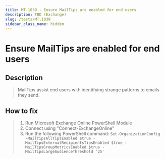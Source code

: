 ```yaml
---
title: MT.1039 - Ensure MailTips are enabled for end users
description: TBD (Exchange)
slug: /tests/MT.1039
sidebar_class_name: hidden
---
```


# Ensure MailTips are enabled for end users

## Description

> MailTips assist end users with identifying strange patterns to emails they send.

## How to fix

> 1. Run Microsoft Exchange Online PowerShell Module
> 2. Connect using "Connect-ExchangeOnline"
> 3. Run the following PowerShell command:
> `Set-OrganizationConfig -MailTipsAllTipsEnabled $true -MailTipsExternalRecipientsTipsEnabled $true -MailTipsGroupMetricsEnabled $true -MailTipsLargeAudienceThreshold '25'`
